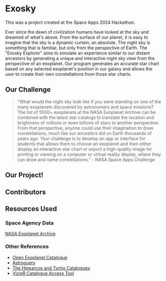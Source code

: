 # Exosky
This was a project created at the Space Apps 2024 Hackathon.

Ever since the dawn of civilization humans have looked at the sky and dreamed of what's above. From the surface of our planet, it is easy to imagine that the sky is a dynamic curtain; an absolute. The night sky is something that is familiar, but only from the perspective of Earth. The "Exosky Explorer" aims to simulate an experience similar to our distant ancestors by generating a unique and interactive night sky view from the perspective of an exoplanet. Our program generates an accurate star chart based on any selected exoplanet's position in our galaxy and allows the user to create their own constellations from those star charts.

## Our Challenge
> "What would the night sky look like if you were standing on one of the many exoplanets discovered by astronomers and space missions? The list of 5500+ exoplanets at the NASA Exoplanet Archive can be combined with the latest star catalogs to translate the location and brightness of millions or even billions of stars to another perspective. From that perspective, anyone could use their imagination to draw constellations, much like our ancestors did on Earth thousands of years ago. Your challenge is to develop an app or interface for students that allows them to choose an exoplanet and then either display an interactive star chart or export a high-quality image for printing or viewing on a computer or virtual reality display, where they can draw and name constellations." - NASA Space Apps Challenge

## Our Project!

## Contributors

## Resources Used
### Space Agency Data
[NASA Exoplanet Archive](https://exoplanetarchive.ipac.caltech.edu/index.html)

### Other References
- [Open Exoplanet Catalogue](https://github.com/OpenExoplanetCatalogue/open_exoplanet_catalogue)
- [Astroquery](https://github.com/cds-astro/astroquery)
- [The Hipparcos and Tycho Catalogues](https://www.cosmos.esa.int/web/hipparcos/catalogues)
- [VizieR Catalogue Access Tool](https://vizier.cds.unistra.fr/viz-bin/VizieR)
